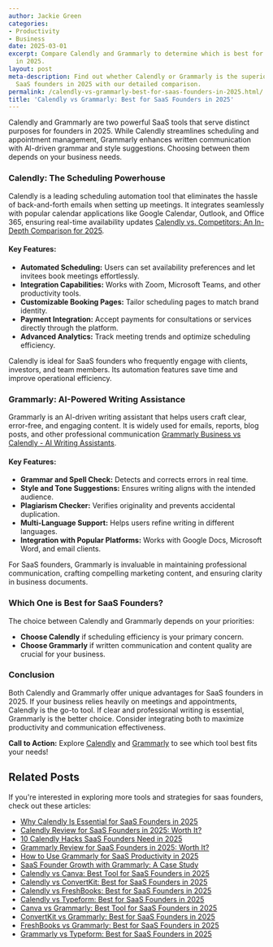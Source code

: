 ```yaml
---
author: Jackie Green
categories:
- Productivity
- Business
date: 2025-03-01
excerpt: Compare Calendly and Grammarly to determine which is best for SaaS founders
  in 2025.
layout: post
meta-description: Find out whether Calendly or Grammarly is the superior choice for
  SaaS founders in 2025 with our detailed comparison.
permalink: /calendly-vs-grammarly-best-for-saas-founders-in-2025.html/
title: 'Calendly vs Grammarly: Best for SaaS Founders in 2025'
---
```


Calendly and Grammarly are two powerful SaaS tools that serve distinct purposes for founders in 2025. While Calendly streamlines scheduling and appointment management, Grammarly enhances written communication with AI-driven grammar and style suggestions. Choosing between them depends on your business needs.

### Calendly: The Scheduling Powerhouse
Calendly is a leading scheduling automation tool that eliminates the hassle of back-and-forth emails when setting up meetings. It integrates seamlessly with popular calendar applications like Google Calendar, Outlook, and Office 365, ensuring real-time availability updates [Calendly vs. Competitors: An In-Depth Comparison for 2025](https://blogs.zoftwarehub.com/calendly-vs-competitors-an-in-depth-comparison-for-2025/).

#### Key Features:
- **Automated Scheduling:** Users can set availability preferences and let invitees book meetings effortlessly.
- **Integration Capabilities:** Works with Zoom, Microsoft Teams, and other productivity tools.
- **Customizable Booking Pages:** Tailor scheduling pages to match brand identity.
- **Payment Integration:** Accept payments for consultations or services directly through the platform.
- **Advanced Analytics:** Track meeting trends and optimize scheduling efficiency.

Calendly is ideal for SaaS founders who frequently engage with clients, investors, and team members. Its automation features save time and improve operational efficiency.

### Grammarly: AI-Powered Writing Assistance
Grammarly is an AI-driven writing assistant that helps users craft clear, error-free, and engaging content. It is widely used for emails, reports, blog posts, and other professional communication [Grammarly Business vs Calendly - AI Writing Assistants](https://www.softwarereviews.com/categories/ai-writing-assistants/compare/grammarly-business-vs-calendly).

#### Key Features:
- **Grammar and Spell Check:** Detects and corrects errors in real time.
- **Style and Tone Suggestions:** Ensures writing aligns with the intended audience.
- **Plagiarism Checker:** Verifies originality and prevents accidental duplication.
- **Multi-Language Support:** Helps users refine writing in different languages.
- **Integration with Popular Platforms:** Works with Google Docs, Microsoft Word, and email clients.

For SaaS founders, Grammarly is invaluable in maintaining professional communication, crafting compelling marketing content, and ensuring clarity in business documents.

### Which One is Best for SaaS Founders?
The choice between Calendly and Grammarly depends on your priorities:
- **Choose Calendly** if scheduling efficiency is your primary concern.
- **Choose Grammarly** if written communication and content quality are crucial for your business.

### Conclusion
Both Calendly and Grammarly offer unique advantages for SaaS founders in 2025. If your business relies heavily on meetings and appointments, Calendly is the go-to tool. If clear and professional writing is essential, Grammarly is the better choice. Consider integrating both to maximize productivity and communication effectiveness.

**Call to Action:** Explore [Calendly](https://blogs.zoftwarehub.com/calendly-vs-competitors-an-in-depth-comparison-for-2025/) and [Grammarly](https://www.softwarereviews.com/categories/ai-writing-assistants/compare/grammarly-business-vs-calendly) to see which tool best fits your needs!

## Related Posts
If you're interested in exploring more tools and strategies for saas founders, check out these articles:
- [Why Calendly Is Essential for SaaS Founders in 2025](/why-calendly-is-essential-for-saas-founders-in-2025.html/)
- [Calendly Review for SaaS Founders in 2025: Worth It?](/calendly-review-for-saas-founders-in-2025-worth-it.html/)
- [10 Calendly Hacks SaaS Founders Need in 2025](/10-calendly-hacks-saas-founders-need-in-2025.html/)
- [Grammarly Review for SaaS Founders in 2025: Worth It?](/grammarly-review-for-saas-founders-in-2025-worth-it.html/)
- [How to Use Grammarly for SaaS Productivity in 2025](/how-to-use-grammarly-for-saas-productivity-in-2025.html/)
- [SaaS Founder Growth with Grammarly: A Case Study](/saas-founder-growth-with-grammarly-a-case-study.html/)
- [Calendly vs Canva: Best Tool for SaaS Founders in 2025](/calendly-vs-canva-best-tool-for-saas-founders-in-2025.html/)
- [Calendly vs ConvertKit: Best for SaaS Founders in 2025](/calendly-vs-convertkit-best-for-saas-founders-in-2025.html/)
- [Calendly vs FreshBooks: Best for SaaS Founders in 2025](/calendly-vs-freshbooks-best-for-saas-founders-in-2025.html/)
- [Calendly vs Typeform: Best for SaaS Founders in 2025](/calendly-vs-typeform-best-for-saas-founders-in-2025.html/)
- [Canva vs Grammarly: Best Tool for SaaS Founders in 2025](/canva-vs-grammarly-best-tool-for-saas-founders-in-2025.html/)
- [ConvertKit vs Grammarly: Best for SaaS Founders in 2025](/convertkit-vs-grammarly-best-for-saas-founders-in-2025.html/)
- [FreshBooks vs Grammarly: Best for SaaS Founders in 2025](/freshbooks-vs-grammarly-best-for-saas-founders-in-2025.html/)
- [Grammarly vs Typeform: Best for SaaS Founders in 2025](/grammarly-vs-typeform-best-for-saas-founders-in-2025.html/)
